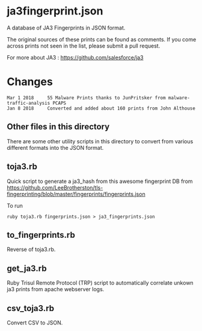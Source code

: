 ja3fingerprint.json
====================

A database of JA3 Fingerprints in JSON format. 

The original sources of these prints can be found as comments.  If you come across prints not seen in the list, please submit a pull request. 

For more about JA3 :  https://github.com/salesforce/ja3  


Changes
========

````
Mar 1 2018     55 Malware Prints thanks to JunPritsker from malware-traffic-analysis PCAPS  
Jan 8 2018     Converted and added about 160 prints from John Althouse 

````



Other files in this directory
------------------------------


There are some other utility scripts in this directory to convert from various different formats into the JSON format.


toja3.rb
---------

Quick script to generate a ja3_hash from this awesome fingerprint DB from https://github.com/LeeBrotherston/tls-fingerprinting/blob/master/fingerprints/fingerprints.json

To run 

````
ruby toja3.rb fingerprints.json > ja3_fingerprints.json
````


to_fingerprints.rb
-------------------

Reverse  of toja3.rb. 


get_ja3.rb
------------

Ruby Trisul Remote Protocol (TRP) script to automatically correlate unkown ja3 prints from apache webserver logs.



csv_toja3.rb
--------------

Convert CSV to JSON. 
